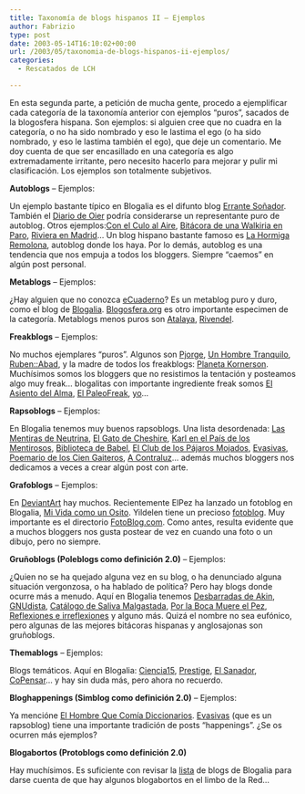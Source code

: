 ```yaml
---
title: Taxonomía de blogs hispanos II – Ejemplos
author: Fabrizio
type: post
date: 2003-05-14T16:10:02+00:00
url: /2003/05/taxonomia-de-blogs-hispanos-ii-ejemplos/
categories:
  - Rescatados de LCH

---
```

En esta segunda parte, a petición de mucha gente, procedo a ejemplificar cada categoría de la taxonomía anterior con ejemplos &#8220;puros&#8221;, sacados de la blogosfera hispana. Son ejemplos: si alguien cree que no cuadra en la categoría, o no ha sido nombrado y eso le lastima el ego (o ha sido nombrado, y eso le lastima también el ego), que deje un comentario. Me doy cuenta de que ser encasillado en una categoría es algo extremadamente irritante, pero necesito hacerlo para mejorar y pulir mi clasificación. Los ejemplos son totalmente subjetivos. 

**Autoblogs** &#8211; Ejemplos:

Un ejemplo bastante típico en Blogalia es el difunto blog [Errante Soñador][1]. También el [Diario de Oier][2] podría considerarse un representante puro de autoblog. Otros ejemplos:[Con el Culo al Aire][3], [Bitácora de una Walkiria en Paro][4], [Riviera en Madrid][5]&#8230; Un blog hispano bastante famoso es [La Hormiga Remolona][6], autoblog donde los haya. Por lo demás, autoblog es una tendencia que nos empuja a todos los bloggers. Siempre &#8220;caemos&#8221; en algún post personal.

**Metablogs** &#8211; Ejemplos:

¿Hay alguien que no conozca [eCuaderno][7]? Es un metablog puro y duro, como el blog de [Blogalia][8]. [Blogosfera.org][9] es otro importante especimen de la categoría. Metablogs menos puros son [Atalaya][10], [Rivendel][11]. 

**Freakblogs** &#8211; Ejemplos:

No muchos ejemplares &#8220;puros&#8221;. Algunos son [Pjorge][12], [Un Hombre Tranquilo][13], [Ruben::Abad][14], y la madre de todos los freakblogs: [Planeta Kornerson][15]. Muchísimos somos los bloggers que no resistimos la tentación y posteamos algo muy freak&#8230; blogalitas con importante ingrediente freak somos [El Asiento del Alma][16], [El PaleoFreak][17], [yo][18]&#8230; 

**Rapsoblogs** &#8211; Ejemplos:

En Blogalia tenemos muy buenos rapsoblogs. Una lista desordenada: [Las Mentiras de Neutrina][19], [El Gato de Cheshire][20], [Karl en el País de los Mentirosos][21], [Biblioteca de Babel][22], [El Club de los Pájaros Mojados][23], [Evasivas][24], [Poemario de los Cien Gaiteros][25], [A Contraluz][26]&#8230; además muchos bloggers nos dedicamos a veces a crear algún post con arte. 

**Grafoblogs** &#8211; Ejemplos:

En [DeviantArt][27] hay muchos. Recientemente ElPez ha lanzado un fotoblog en Blogalia, [Mi Vida como un Osito][28]. Yildelen tiene un precioso [fotoblog][29]. Muy importante es el directorio [FotoBlog.com][30]. Como antes, resulta evidente que a muchos bloggers nos gusta postear de vez en cuando una foto o un dibujo, pero no siempre.

**Gruñoblogs (Poleblogs como definición 2.0)** &#8211; Ejemplos:

¿Quien no se ha quejado alguna vez en su blog, o ha denunciado alguna situación vergonzosa, o ha hablado de política? Pero hay blogs donde ocurre más a menudo. Aquí en Blogalia tenemos [Desbarradas de Akin][31], [GNUdista][32], [Catálogo de Saliva Malgastada][33], [Por la Boca Muere el Pez][34], [Reflexiones e irreflexiones][35] y alguno más. Quizá el nombre no sea eufónico, pero algunas de las mejores bitácoras hispanas y anglosajonas son gruñoblogs.

**Themablogs** &#8211; Ejemplos:

Blogs temáticos. Aquí en Blogalia: [Ciencia15][36], [Prestige][37], [El Sanador][38], [CoPensar][39]&#8230; y hay sin duda más, pero ahora no recuerdo. 

**Bloghappenings (Simblog como definición 2.0)** &#8211; Ejemplos:

Ya mencióne  [El Hombre Que Comía Diccionarios][40]. [Evasivas][24] (que es un rapsoblog) tiene una importante tradición de posts &#8220;happenings&#8221;. ¿Se os ocurren más ejemplos?

**Blogabortos (Protoblogs como definición 2.0)**

Hay muchísimos. Es suficiente con revisar la [lista][41] de blogs de Blogalia para darse cuenta de que hay algunos blogabortos en el limbo de la Red&#8230;

 [1]: http://amsel.blogalia.com
 [2]: http://oier.blogalia.com
 [3]: http://cca.blogalia.com/
 [4]: http://walkyria.blogalia.com/
 [5]: http://riviera.blogalia.com/
 [6]: http://www.hormigaremolona.com
 [7]: http://orihuela.blogspot.com
 [8]: http://www.blogalia.com
 [9]: http://www.blogosfera.org/
 [10]: http://atalaya.blogalia.com
 [11]: http://rivendel.blogalia.com/
 [12]: http://www.pjorge.com
 [13]: http://unhombretranquilo.blogalia.com
 [14]: http://rubenlnx.f2o.org
 [15]: http://personales.ya.com/planeta
 [16]: http://jkaranka.blogalia.com
 [17]: http://paleofreak.blogalia.com
 [18]: http://fbenedetti.blogalia.com
 [19]: http://neutrina.blogalia.com/
 [20]: http://angelina.blogalia.com/
 [21]: http://munchi.blogalia.com/
 [22]: http://daurmith.blogalia.com/
 [23]: http://xdreus.blogalia.com/
 [24]: http://evasivas.blogalia.com/
 [25]: http://gargantua1.blogalia.com/
 [26]: http://eledhwen.blogalia.com/
 [27]: http://www.deviantart.com
 [28]: http://osito.blogalia.com/
 [29]: http://perso.wanadoo.es/vianaj/Miblog/fotodeldia/fotoblog.htm
 [30]: http://www.fotoblog.com/
 [31]: http://akin.blogalia.com/
 [32]: http://gnudista.blogalia.com/
 [33]: http://saliva.blogalia.com/
 [34]: http://javarm.blogalia.com/
 [35]: http://fernand0.blogalia.com
 [36]: http://ciencia15.blogalia.com/
 [37]: http://prestige.blogalia.com/
 [38]: http://sanador.blogalia.com/
 [39]: http://copensar.blogalia.com/
 [40]: http://www.elhombrequecomiadiccionarios.com
 [41]: http://www.blogalia.com/directorio.php